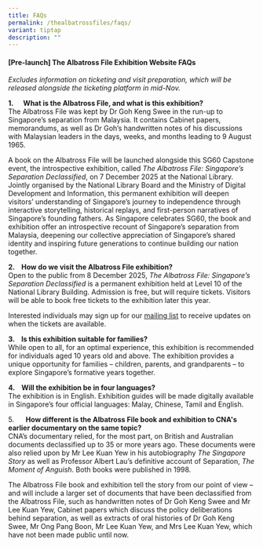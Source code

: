 ```yaml
---
title: FAQs
permalink: /thealbatrossfiles/faqs/
variant: tiptap
description: ""
---
```

<h4><strong>[Pre-launch] The Albatross File Exhibition Website FAQs</strong></h4>
<p><em>Excludes information on ticketing and visit preparation, which will be released alongside the ticketing platform in mid-Nov.</em>
</p>
<p></p>
<p><strong>1.&nbsp;&nbsp;&nbsp;&nbsp;&nbsp; What is the Albatross File, and what is this exhibition?</strong>
<br>The Albatross File was kept by Dr Goh Keng Swee in the run-up to Singapore’s
separation from Malaysia. It contains Cabinet papers, memorandums, as well
as Dr Goh’s handwritten notes of his discussions with Malaysian leaders
in the days, weeks, and months leading to 9 August 1965.</p>
<p>A book on the Albatross File will be launched alongside this SG60 Capstone
event, the introspective exhibition, called <em>The Albatross File: Singapore’s Separation Declassified</em>,
on 7 December 2025 at the National Library. Jointly organised by the National
Library Board and the Ministry of Digital Development and Information,
this permanent exhibition will deepen visitors’ understanding of Singapore’s
journey to independence through interactive storytelling, historical replays,
and first-person narratives of Singapore’s founding fathers. As Singapore
celebrates SG60, the book and exhibition offer an introspective recount
of Singapore’s separation from Malaysia, deepening our collective appreciation
of Singapore’s shared identity and inspiring future generations to continue
building our nation together.</p>
<p><strong>2.&nbsp;&nbsp;&nbsp; How do we visit the Albatross File exhibition?&nbsp;</strong>
<br>Open to the public from 8 December 2025, <em>The Albatross File: Singapore’s Separation Declassified</em> is
a permanent exhibition held at Level 10 of the National Library Building.
Admission is free, but will require tickets. Visitors will be able to book
free tickets to the exhibition later this year.</p>
<p>Interested individuals may sign up for our <a href="https://go.gov.sg/albatrossmailinglist" rel="noopener nofollow" target="_blank">mailing list</a> to receive
updates on when the tickets are available.</p>
<p><strong>3.&nbsp;&nbsp;&nbsp; Is this exhibition suitable for families?</strong>
<br>While open to all, for an optimal experience, this exhibition is recommended
for individuals aged 10 years old and above. The exhibition provides a
unique opportunity for families – children, parents, and grandparents –
to explore Singapore’s formative years together.</p>
<p><strong>4.&nbsp;&nbsp;&nbsp; Will the exhibition be in four languages?</strong>
<br>The exhibition is in English. Exhibition guides will be made digitally
available in Singapore’s four official languages: Malay, Chinese, Tamil
and English.</p>
<p>5.&nbsp;&nbsp;&nbsp;&nbsp;&nbsp; <strong>How different is the Albatross File book and exhibition to CNA's earlier documentary on the same topic?</strong>
<br>CNA’s documentary relied, for the most part, on British and Australian
documents declassified up to 35 or more years ago. These documents were
also relied upon by Mr Lee Kuan Yew in his autobiography <em>The Singapore Story</em> as
well as Professor Albert Lau’s definitive account of Separation, <em>The Moment of Anguish</em>.
Both books were published in 1998.</p>
<p>The Albatross File book and exhibition tell the story from our point of
view – and will include a larger set of documents that have been declassified
from the Albatross File, such as handwritten notes of Dr Goh Keng Swee
and Mr Lee Kuan Yew, Cabinet papers which discuss the policy deliberations
behind separation, as well as extracts of oral histories of Dr Goh Keng
Swee, Mr Ong Pang Boon, Mr Lee Kuan Yew, and Mrs Lee Kuan Yew, which have
not been made public until now.</p>